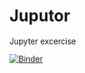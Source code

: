 # Juputor
Jupyter excercise

[![Binder](https://mybinder.org/badge_logo.svg)](https://mybinder.org/v2/gh/pyrykivisaari/Juputor/HEAD)
